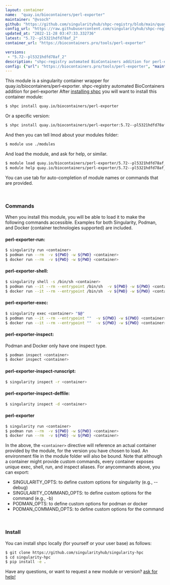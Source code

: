 ```yaml
---
layout: container
name:  "quay.io/biocontainers/perl-exporter"
maintainer: "@vsoch"
github: "https://github.com/singularityhub/shpc-registry/blob/main/quay.io/biocontainers/perl-exporter/container.yaml"
config_url: "https://raw.githubusercontent.com/singularityhub/shpc-registry/main/quay.io/biocontainers/perl-exporter/container.yaml"
updated_at: "2022-11-28 03:47:33.332736"
latest: "5.72--pl5321hdfd78af_2"
container_url: "https://biocontainers.pro/tools/perl-exporter"

versions:
 - "5.72--pl5321hdfd78af_2"
description: "shpc-registry automated BioContainers addition for perl-exporter"
config: {"url": "https://biocontainers.pro/tools/perl-exporter", "maintainer": "@vsoch", "description": "shpc-registry automated BioContainers addition for perl-exporter", "latest": {"5.72--pl5321hdfd78af_2": "sha256:c37d6b3a3f87c13cbd2c80b7f3c516aaead5263d1ab5b04430fc0ebb64c45246"}, "tags": {"5.72--pl5321hdfd78af_2": "sha256:c37d6b3a3f87c13cbd2c80b7f3c516aaead5263d1ab5b04430fc0ebb64c45246"}, "docker": "quay.io/biocontainers/perl-exporter"}
---
```


This module is a singularity container wrapper for quay.io/biocontainers/perl-exporter.
shpc-registry automated BioContainers addition for perl-exporter
After [installing shpc](#install) you will want to install this container module:


```bash
$ shpc install quay.io/biocontainers/perl-exporter
```

Or a specific version:

```bash
$ shpc install quay.io/biocontainers/perl-exporter:5.72--pl5321hdfd78af_2
```

And then you can tell lmod about your modules folder:

```bash
$ module use ./modules
```

And load the module, and ask for help, or similar.

```bash
$ module load quay.io/biocontainers/perl-exporter/5.72--pl5321hdfd78af_2
$ module help quay.io/biocontainers/perl-exporter/5.72--pl5321hdfd78af_2
```

You can use tab for auto-completion of module names or commands that are provided.

<br>

### Commands

When you install this module, you will be able to load it to make the following commands accessible.
Examples for both Singularity, Podman, and Docker (container technologies supported) are included.

#### perl-exporter-run:

```bash
$ singularity run <container>
$ podman run --rm  -v ${PWD} -w ${PWD} <container>
$ docker run --rm  -v ${PWD} -w ${PWD} <container>
```

#### perl-exporter-shell:

```bash
$ singularity shell -s /bin/sh <container>
$ podman run --it --rm --entrypoint /bin/sh  -v ${PWD} -w ${PWD} <container>
$ docker run --it --rm --entrypoint /bin/sh  -v ${PWD} -w ${PWD} <container>
```

#### perl-exporter-exec:

```bash
$ singularity exec <container> "$@"
$ podman run --it --rm --entrypoint ""  -v ${PWD} -w ${PWD} <container> "$@"
$ docker run --it --rm --entrypoint ""  -v ${PWD} -w ${PWD} <container> "$@"
```

#### perl-exporter-inspect:

Podman and Docker only have one inspect type.

```bash
$ podman inspect <container>
$ docker inspect <container>
```

#### perl-exporter-inspect-runscript:

```bash
$ singularity inspect -r <container>
```

#### perl-exporter-inspect-deffile:

```bash
$ singularity inspect -d <container>
```



#### perl-exporter

```bash
$ singularity run <container>
$ podman run --rm  -v ${PWD} -w ${PWD} <container>
$ docker run --rm  -v ${PWD} -w ${PWD} <container>
```


In the above, the `<container>` directive will reference an actual container provided
by the module, for the version you have chosen to load. An environment file in the
module folder will also be bound. Note that although a container
might provide custom commands, every container exposes unique exec, shell, run, and
inspect aliases. For anycommands above, you can export:

 - SINGULARITY_OPTS: to define custom options for singularity (e.g., --debug)
 - SINGULARITY_COMMAND_OPTS: to define custom options for the command (e.g., -b)
 - PODMAN_OPTS: to define custom options for podman or docker
 - PODMAN_COMMAND_OPTS: to define custom options for the command

<br>

### Install

You can install shpc locally (for yourself or your user base) as follows:

```bash
$ git clone https://github.com/singularityhub/singularity-hpc
$ cd singularity-hpc
$ pip install -e .
```

Have any questions, or want to request a new module or version? [ask for help!](https://github.com/singularityhub/singularity-hpc/issues)